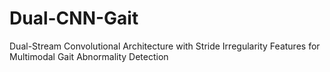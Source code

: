 # Dual-CNN-Gait
Dual-Stream Convolutional Architecture with Stride Irregularity Features for Multimodal Gait Abnormality Detection
